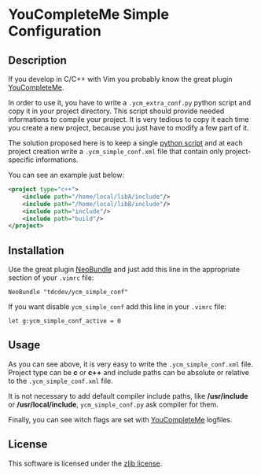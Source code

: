 YouCompleteMe Simple Configuration
==================================

Description
-----------

If you develop in C/C++ with Vim you probably know the great plugin
[YouCompleteMe][].

In order to use it, you have to write a `.ycm_extra_conf.py` python script
and copy it in your project directory. This script should provide needed
informations to compile your project. It is very tedious to copy it
each time you create a new project, because you just have to modify
a few part of it.

The solution proposed here is to keep a single
[python script](python/ycm_simple_conf.py)
and at each project creation write a `.ycm_simple_conf.xml` file that
contain only project-specific informations.

You can see an example just below:

```xml
<project type="c++">
    <include path="/home/local/libA/include"/>
    <include path="/home/local/libB/include"/>
    <include path="include"/>
    <include path="build"/>
</project>
```

Installation
------------

Use the great plugin [NeoBundle][]
and just add this line in the appropriate section of your `.vimrc` file:

    NeoBundle "tdcdev/ycm_simple_conf"

If you want disable `ycm_simple_conf` add this line in your `.vimrc` file:

    let g:ycm_simple_conf_active = 0

Usage
-----

As you can see above, it is very easy to write the `.ycm_simple_conf.xml` file.
Project type can be **c** or **c++** and include paths can be absolute or
relative to the `.ycm_simple_conf.xml` file.

It is not necessary to add default compiler include paths, like
**/usr/include** or **/usr/local/include**, `ycm_simple_conf.py`
ask compiler for them.

Finally, you can see witch flags are set with [YouCompleteMe][] logfiles.

License
-------

This software is licensed under the [zlib license](LICENSE.txt).

[YouCompleteMe]: https://github.com/Valloric/YouCompleteMe
[NeoBundle]: https://github.com/Shougo/neobundle.vim
